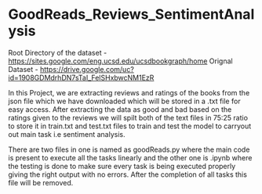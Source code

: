 # GoodReads_Reviews_SentimentAnalysis
Root Directory of the dataset - https://sites.google.com/eng.ucsd.edu/ucsdbookgraph/home
Orignal Dataset - https://drive.google.com/uc?id=1908GDMdrhDN7sTaI_FelSHxbwcNM1EzR

In this Project, we are extracting reviews and ratings of the books from the json file which we have downloaded which will be stored in a .txt file for easy access. After extracting the data as good and bad based on the ratings given to the reviews we will spilt both of the text files in 75:25 ratio to store it in train.txt and test.txt files to train and test the model to carryout out main task i.e sentiment analysis.

There are two files in one is named as goodReads.py where the main code is present to execute all the tasks linearly and the other one is .ipynb where the testing is done to make sure every task is being executed properly giving the right output with no errors. After the completion of all tasks this file will be removed.
